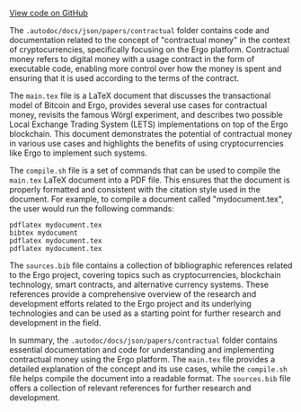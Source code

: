 [View code on GitHub](https://github.com/ergoplatform/ergo/.autodoc/docs/json/papers/contractual)

The `.autodoc/docs/json/papers/contractual` folder contains code and documentation related to the concept of "contractual money" in the context of cryptocurrencies, specifically focusing on the Ergo platform. Contractual money refers to digital money with a usage contract in the form of executable code, enabling more control over how the money is spent and ensuring that it is used according to the terms of the contract.

The `main.tex` file is a LaTeX document that discusses the transactional model of Bitcoin and Ergo, provides several use cases for contractual money, revisits the famous Wörgl experiment, and describes two possible Local Exchange Trading System (LETS) implementations on top of the Ergo blockchain. This document demonstrates the potential of contractual money in various use cases and highlights the benefits of using cryptocurrencies like Ergo to implement such systems.

The `compile.sh` file is a set of commands that can be used to compile the `main.tex` LaTeX document into a PDF file. This ensures that the document is properly formatted and consistent with the citation style used in the document. For example, to compile a document called "mydocument.tex", the user would run the following commands:

```
pdflatex mydocument.tex
bibtex mydocument
pdflatex mydocument.tex
pdflatex mydocument.tex
```

The `sources.bib` file contains a collection of bibliographic references related to the Ergo project, covering topics such as cryptocurrencies, blockchain technology, smart contracts, and alternative currency systems. These references provide a comprehensive overview of the research and development efforts related to the Ergo project and its underlying technologies and can be used as a starting point for further research and development in the field.

In summary, the `.autodoc/docs/json/papers/contractual` folder contains essential documentation and code for understanding and implementing contractual money using the Ergo platform. The `main.tex` file provides a detailed explanation of the concept and its use cases, while the `compile.sh` file helps compile the document into a readable format. The `sources.bib` file offers a collection of relevant references for further research and development.
